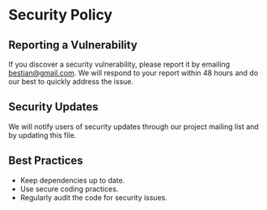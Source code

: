 # Security Policy

## Reporting a Vulnerability

If you discover a security vulnerability, please report it by emailing bestian@gmail.com. We will respond to your report within 48 hours and do our best to quickly address the issue.

## Security Updates

We will notify users of security updates through our project mailing list and by updating this file.

## Best Practices

- Keep dependencies up to date.
- Use secure coding practices.
- Regularly audit the code for security issues.
